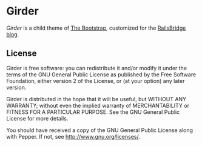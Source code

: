# Girder
*Girder* is a child theme of [The Bootstrap](http://en.wp.obenland.it/the-bootstrap/), customized for the [RailsBridge blog](http://blog.railsbridge.org/).

## License
Girder is free software: you can redistribute it and/or modify it under the terms of the GNU General Public License as published by the Free Software Foundation, either version 2 of the License, or (at your option) any later version.

Girder is distributed in the hope that it will be useful, but WITHOUT ANY WARRANTY; without even the implied warranty of MERCHANTABILITY or FITNESS FOR A PARTICULAR PURPOSE. See the GNU General Public License for more details.

You should have received a copy of the GNU General Public License along with Pepper. If not, see http://www.gnu.org/licenses/.
